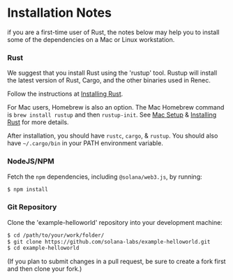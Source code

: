 # Installation Notes
if you are a first-time user of Rust, the notes below may help you to install
some of the dependencies on a Mac or Linux workstation.

### Rust
We suggest that you install Rust using the 'rustup' tool. Rustup will install
the latest version of Rust, Cargo, and the other binaries used in Renec.

Follow the instructions at [Installing
Rust](https://www.rust-lang.org/tools/install).

For Mac users, Homebrew is also an option.  The Mac Homebrew command is `brew
install rustup` and then `rustup-init`. See [Mac
Setup](https://sourabhbajaj.com/mac-setup/Rust/) & [Installing
Rust](https://www.rust-lang.org/tools/install) for more details.

After installation, you should have `rustc`, `cargo`, & `rustup`. You should
also have `~/.cargo/bin` in your PATH environment variable.

### NodeJS/NPM
Fetch the `npm` dependencies, including `@solana/web3.js`, by running:
```bash
$ npm install
```

### Git Repository
Clone the 'example-helloworld' repository into your development machine:
```bash
$ cd /path/to/your/work/folder/
$ git clone https://github.com/solana-labs/example-helloworld.git
$ cd example-helloworld
```
(If you plan to submit changes in a pull request, be sure to create a fork first
and then clone your fork.)
